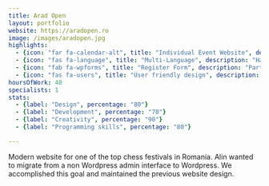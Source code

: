 ```yaml
---
title: Arad Open
layout: portfolio
website: https://aradopen.ro
image: /images/aradopen.jpg
highlights: 
  - {icon: "far fa-calendar-alt", title: "Individual Event Website", description: "Website for informing participants of Arad Open, one of the largest chess festivals in Romania."}
  - {icon: "fas fa-language", title: "Multi-Language", description: "Having many foreigners as participants, multi-language was a key priority in developing this website."}
  - {icon: "fab fa-wpforms", title: "Register Form", description: "Participants are able to communicate with the organizer by filling the registration form, easily accessible from the landing page."}
  - {icon: "fas fa-users", title: "User friendly design", description: "In this clean website design, all the information is easily accessible."}
hoursOfWork: 40
specialists: 1
stats:
  - {label: "Design", percentage: "80"}
  - {label: "Development", percentage: "70"}
  - {label: "Creativity", percentage: "90"}
  - {label: "Programming skills", percentage: "80"}

---
```


Modern website for one of the top chess festivals in Romania. Alin wanted to migrate from a non Wordpress admin interface to Wordpress. We accomplished this goal and maintained the previous website design.
